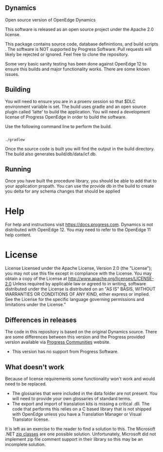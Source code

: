 ## Dynamics
Open source version of OpenEdge Dynamics

This software is released as an open source project under the Apache 2.0 license.

This package contains source code, database definintions, and build scripts . The software is NOT supported by Progress Software. Pull requests will likely be rejected or ignored. Feel free to clone the repository.

Some very basic sanity testing has been done against OpenEdge 12 to ensure this builds and major functionality works.  There are some known issues.


## Building

You will need to ensure you are in a proenv session so that $DLC environment variable is set.  The build uses gradle and an open source plugin called 'latte' to build the application.  You will need a development license of Progress OpenEdge in order to build the software.

Use the following command line to perform the build.

```

./gradlew 

```

Once the source code is built you will find the output in the build directory. The build also generates build/db/data/icf.db.

## Running

Once you have built the procedure library, you should be able to add that to your application propath. You can use the provide db in the build to create you delta for any schema changes that should be applied

# Help

For help and instructions visit https://docs.progress.com. Dynamics is not distributed with OpenEdge 12. You may need to refer to the OpenEdge 11 help content.

# License

License Licensed under the Apache License, Version 2.0 (the "License"); you may not use this file except in compliance with the License. You may obtain a copy of the License at http://www.apache.org/licenses/LICENSE-2.0 Unless required by applicable law or agreed to in writing, software distributed under the License is distributed on an "AS IS" BASIS, WITHOUT WARRANTIES OR CONDITIONS OF ANY KIND, either express or implied. See the License for the specific language governing permissions and limitations under the License.”

## Differences in releases

The code in this repository is based on the original Dynamics source. There are some differences between this version and the Progress provided version available via [Progress Communities](https://knowledgebase.progress.com/articles/Article/P9621) website.

* This version has no support from Progress Software.


## What doesn't work

Because of license requirements some functionality won't work and would need to be replaced.  

* The glossaries that were included in the data folder are not present. You will need to provide your own glossaries of standard terms.
* The export and import of translation kits is missing a critical .dll. The code that performs this relies on a C based library that is not shipped with OpenEdge unless you have a Translation Manager or Visual Translator license. 

It is left as an exercise to the reader to find a solution to this. The Microsoft .NET [zip classes](https://docs.microsoft.com/en-us/dotnet/api/system.io.compression.zipfile?view=netframework-4.8) are one possible solution.  Unfortunately, Microsoft did not implement zip file comment support in their library so this may be an incomplete solution. 

